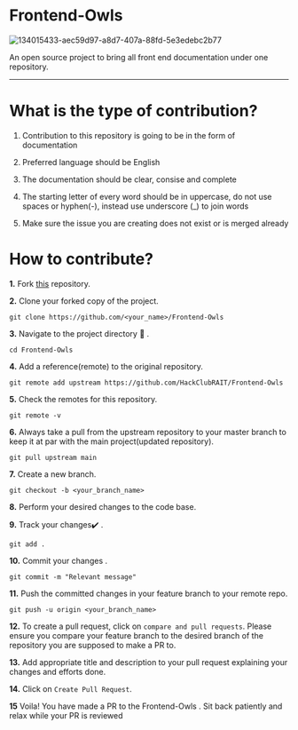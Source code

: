 # Frontend-Owls

![134015433-aec59d97-a8d7-407a-88fd-5e3edebc2b77](https://user-images.githubusercontent.com/69195262/135374088-026941e4-f561-4156-adfe-108f3f36d172.png)

An open source project to bring all front end documentation under one repository.

<hr>

# What is the type of contribution?

1) Contribution to this repository is going to be in the form of documentation

2) Preferred language should be English

3) The documentation should be clear, consise and complete

4) The starting letter of every word should be in uppercase, do not use spaces or hyphen(-), instead use underscore (_) to join words

5) Make sure the issue you are creating does not exist or is merged already

# How to contribute?

**1.**  Fork [this](https://github.com/HackClubRAIT/Frontend-Owls) repository.

**2.**  Clone your forked copy of the project.

```
git clone https://github.com/<your_name>/Frontend-Owls
```

**3.** Navigate to the project directory :file_folder: .

```
cd Frontend-Owls
```

**4.** Add a reference(remote) to the original repository.

```
git remote add upstream https://github.com/HackClubRAIT/Frontend-Owls
```

**5.** Check the remotes for this repository.
```
git remote -v
```

**6.** Always take a pull from the upstream repository to your master branch to keep it at par with the main project(updated repository).

```
git pull upstream main
```

**7.** Create a new branch.

```
git checkout -b <your_branch_name>
```

**8.** Perform your desired changes to the code base.


**9.** Track your changes:heavy_check_mark: .

```
git add . 
```

**10.** Commit your changes .

```
git commit -m "Relevant message"
```

**11.** Push the committed changes in your feature branch to your remote repo.
```
git push -u origin <your_branch_name>
```

**12.** To create a pull request, click on `compare and pull requests`. Please ensure you compare your feature branch to the desired branch of the repository you are supposed to make a PR to.


**13.** Add appropriate title and description to your pull request explaining your changes and efforts done.


**14.** Click on `Create Pull Request`.


**15** Voila! You have made a PR to the Frontend-Owls . Sit back patiently and relax while your PR is reviewed



